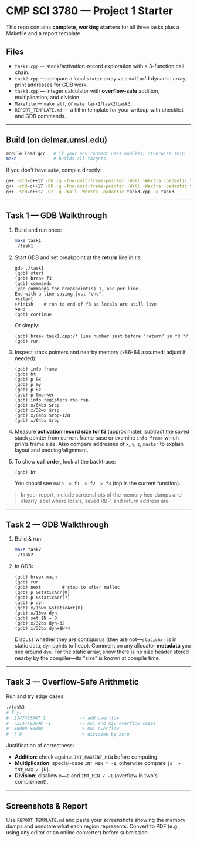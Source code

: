 # CMP SCI 3780 — Project 1 Starter

This repo contains **complete, working starters** for all three tasks plus a Makefile and a report template.

## Files
- `task1.cpp` — stack/activation-record exploration with a 3-function call chain.
- `task2.cpp` — compare a local `static` array vs a `malloc`'d dynamic array; print addresses for GDB work.
- `task3.cpp` — integer calculator with **overflow-safe** addition, multiplication, and division.
- `Makefile` — `make all`, or `make task1`/`task2`/`task3`.
- `REPORT_TEMPLATE.md` — a fill‑in template for your writeup with checklist and GDB commands.

---

## Build (on delmar.umsl.edu)

```bash
module load gcc   # if your environment uses modules; otherwise skip
make              # builds all targets
```

If you don't have `make`, compile directly:
```bash
g++ -std=c++17 -O0 -g -fno-omit-frame-pointer -Wall -Wextra -pedantic task1.cpp -o task1
g++ -std=c++17 -O0 -g -fno-omit-frame-pointer -Wall -Wextra -pedantic task2.cpp -o task2
g++ -std=c++17 -O2 -g -Wall -Wextra -pedantic task3.cpp -o task3
```

---

## Task 1 — GDB Walkthrough

1. Build and run once:
   ```bash
   make task1
   ./task1
   ```

2. Start GDB and set breakpoint at the **return** line in `f3`:
   ```gdb
   gdb ./task1
   (gdb) start
   (gdb) break f3
   (gdb) commands
   Type commands for breakpoint(s) 1, one per line.
   End with a line saying just "end".
   >silent
   >finish    # run to end of f3 so locals are still live
   >end
   (gdb) continue
   ```

   Or simply:
   ```gdb
   (gdb) break task1.cpp:/* line number just before 'return' in f3 */
   (gdb) run
   ```

3. Inspect stack pointers and nearby memory (x86-64 assumed; adjust if needed):
   ```gdb
   (gdb) info frame
   (gdb) bt
   (gdb) p &x
   (gdb) p &y
   (gdb) p &z
   (gdb) p &marker
   (gdb) info registers rbp rsp
   (gdb) x/64bx $rsp
   (gdb) x/32wx $rsp
   (gdb) x/64bx $rbp-128
   (gdb) x/64bx $rbp
   ```

4. Measure **activation record size for f3** (approximate): subtract the saved stack pointer from current frame base or examine `info frame` which prints frame size. Also compare addresses of `x`, `y`, `z`, `marker` to explain layout and padding/alignment.

5. To show **call order**, look at the backtrace:
   ```gdb
   (gdb) bt
   ```
   You should see `main -> f1 -> f2 -> f3` (top is the current function).

> In your report, include screenshots of the memory hex-dumps and clearly label where locals, saved RBP, and return address are.

---

## Task 2 — GDB Walkthrough

1. Build & run:
   ```bash
   make task2
   ./task2
   ```

2. In GDB:
   ```gdb
   (gdb) break main
   (gdb) run
   (gdb) next        # step to after malloc
   (gdb) p &staticArr[0]
   (gdb) p &staticArr[7]
   (gdb) p dyn
   (gdb) x/16wx &staticArr[0]
   (gdb) x/16wx dyn
   (gdb) set $N = 8
   (gdb) x/32bx dyn-32
   (gdb) x/32bx dyn+$N*4
   ```

   Discuss whether they are contiguous (they are not—`staticArr` is in static data, `dyn` points to heap). Comment on any allocator **metadata** you see around `dyn`. For the static array, show there is no size header stored nearby by the compiler—its "size" is known at compile time.

---

## Task 3 — Overflow‑Safe Arithmetic

Run and try edge cases:

```bash
./task3
# Try:
#  2147483647 1             -> add overflow
#  -2147483648 -1           -> mul and div overflow cases
#  50000 50000              -> mul overflow
#  7 0                      -> division by zero
```

Justification of correctness:
- **Addition**: check against `INT_MAX`/`INT_MIN` before computing.
- **Multiplication**: special-case `INT_MIN * -1`, otherwise compare `|a| > INT_MAX / |b|`.
- **Division**: disallow `b==0` and `INT_MIN / -1` (overflow in two's complement).

---

## Screenshots & Report

Use `REPORT_TEMPLATE.md` and paste your screenshots showing the memory dumps and annotate what each region represents. Convert to PDF (e.g., using any editor or an online converter) before submission.
